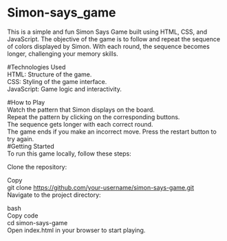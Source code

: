 # Simon-says_game
This is a simple and fun Simon Says Game built using HTML, CSS, and JavaScript. The objective of the game is to follow and repeat the sequence of colors displayed by Simon. With each round, the sequence becomes longer, challenging your memory skills.<br>

#Technologies Used<br>
HTML: Structure of the game.<br>
CSS: Styling of the game interface.<br>
JavaScript: Game logic and interactivity.<br>

#How to Play<br>
Watch the pattern that Simon displays on the board.<br>
Repeat the pattern by clicking on the corresponding buttons.<br>
The sequence gets longer with each correct round.<br>
The game ends if you make an incorrect move. Press the restart button to try again.
<br>
#Getting Started<br>
To run this game locally, follow these steps:<br>

Clone the repository:<br>


Copy <br>
git clone https://github.com/your-username/simon-says-game.git<br>
Navigate to the project directory:<br>

bash<br>
Copy code<br>
cd simon-says-game<br>
Open index.html in your browser to start playing.<br>

